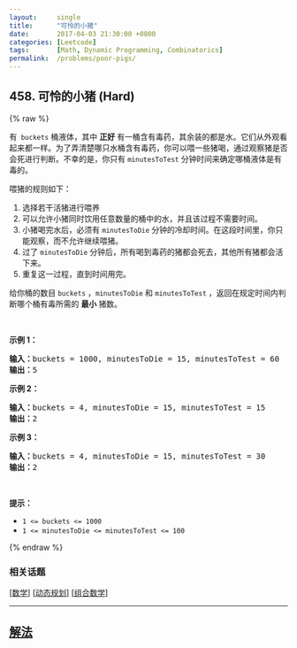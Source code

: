 ```yaml
---
layout:     single
title:      "可怜的小猪"
date:       2017-04-03 21:30:00 +0800
categories: [Leetcode]
tags:       [Math, Dynamic Programming, Combinatorics]
permalink:  /problems/poor-pigs/
---
```


## 458. 可怜的小猪 (Hard)

{% raw %}

<p>有<code> buckets</code> 桶液体，其中 <strong>正好</strong> 有一桶含有毒药，其余装的都是水。它们从外观看起来都一样。为了弄清楚哪只水桶含有毒药，你可以喂一些猪喝，通过观察猪是否会死进行判断。不幸的是，你只有 <code>minutesToTest</code> 分钟时间来确定哪桶液体是有毒的。</p>

<p>喂猪的规则如下：</p>

<ol>
	<li>选择若干活猪进行喂养</li>
	<li>可以允许小猪同时饮用任意数量的桶中的水，并且该过程不需要时间。</li>
	<li>小猪喝完水后，必须有 <code>minutesToDie</code> 分钟的冷却时间。在这段时间里，你只能观察，而不允许继续喂猪。</li>
	<li>过了 <code>minutesToDie</code> 分钟后，所有喝到毒药的猪都会死去，其他所有猪都会活下来。</li>
	<li>重复这一过程，直到时间用完。</li>
</ol>

<p>给你桶的数目 <code>buckets</code> ，<code>minutesToDie</code> 和 <code>minutesToTest</code> ，返回在规定时间内判断哪个桶有毒所需的 <strong>最小</strong> 猪数。</p>

<p> </p>

<p><strong>示例 1：</strong></p>

<pre>
<strong>输入：</strong>buckets = 1000, minutesToDie = 15, minutesToTest = 60
<strong>输出：</strong>5
</pre>

<p><strong>示例 2：</strong></p>

<pre>
<strong>输入：</strong>buckets = 4, minutesToDie = 15, minutesToTest = 15
<strong>输出：</strong>2
</pre>

<p><strong>示例 3：</strong></p>

<pre>
<strong>输入：</strong>buckets = 4, minutesToDie = 15, minutesToTest = 30
<strong>输出：</strong>2
</pre>

<p> </p>

<p><strong>提示：</strong></p>

<ul>
	<li><code>1 <= buckets <= 1000</code></li>
	<li><code>1 <= minutesToDie <= minutesToTest <= 100</code></li>
</ul>

{% endraw %}

### 相关话题
  [[数学](https://github.com/awesee/leetcode/tree/master/tag/math/README.md)]
  [[动态规划](https://github.com/awesee/leetcode/tree/master/tag/dynamic-programming/README.md)]
  [[组合数学](https://github.com/awesee/leetcode/tree/master/tag/combinatorics/README.md)]

---

## [解法](https://github.com/awesee/leetcode/tree/master/problems/poor-pigs)
